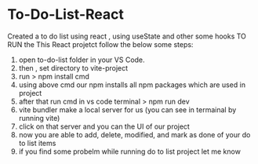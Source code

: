# To-Do-List-React
Created a to do list using react , using useState and other some hooks
TO RUN the This React projetct follow the below some steps:
1) open to-do-list folder in your VS Code.
2) then , set directory to vite-project
3) run > npm install cmd
4) using above cmd our npm installs all npm packages which are used in project
5) after that run cmd in vs code terminal > npm run dev
6) vite bundler make a local server for us (you can see in termainal by running vite)
7) click on that server and you can the UI of our project
8) now you are able to  add, delete, modified, and mark as done of your do to list items
9) if you find some probelm while running do to list project let me know  
